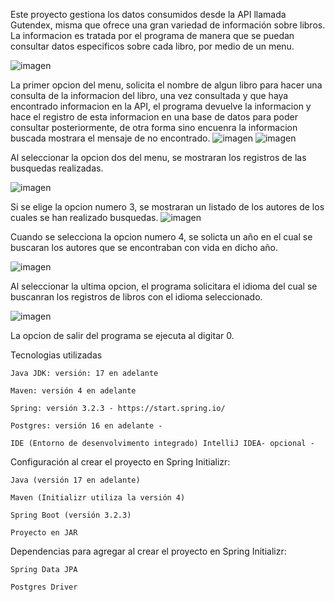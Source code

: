 Este proyecto gestiona los datos consumidos desde la API llamada Gutendex, misma que ofrece una gran variedad de información sobre libros.
La informacion es tratada por el programa de manera que se puedan consultar datos especificos sobre cada libro, por medio de un menu.

![imagen](https://github.com/user-attachments/assets/bd7057c6-ecb1-4f02-b0b7-019c967de700)

La primer opcion del menu, solicita el nombre de algun libro para hacer una consulta de la informacion del libro, una vez consultada y que haya encontrado informacion en la API, el programa devuelve la informacion y hace el registro de esta informacion en una base de datos para poder consultar posteriormente, de otra forma sino encuenra la informacion buscada mostrara el mensaje de no encontrado.
![imagen](https://github.com/user-attachments/assets/0ae26447-946b-40a2-b27d-1fc0e2ae01bb)
![imagen](https://github.com/user-attachments/assets/9084db81-1d64-40de-b6a8-1a472e534676)

Al seleccionar la opcion dos del menu, se mostraran los registros de las busquedas realizadas.

![imagen](https://github.com/user-attachments/assets/c98eb92b-b9cb-4e8b-b62f-48e941d344cb)

Si se elige la opcion numero 3, se mostraran un listado de los autores de los cuales se han realizado busquedas.
![imagen](https://github.com/user-attachments/assets/d1ba3cab-6142-4843-8874-4e76898f1ed7)

Cuando se selecciona la opcion numero 4, se solicta un año en el cual se buscaran los autores que se encontraban con vida en dicho año.

![imagen](https://github.com/user-attachments/assets/6ceef2ea-6c8d-496c-bfd5-87ac4729922d)

Al seleccionar la ultima opcion, el programa solicitara el idioma del cual se buscanran los registros de libros con el idioma seleccionado.

![imagen](https://github.com/user-attachments/assets/85aa652f-3b13-476d-b382-0ad87e2ec9c6)

La opcion de salir del programa se ejecuta al digitar 0.

Tecnologias utilizadas

    Java JDK: versión: 17 en adelante

    Maven: versión 4 en adelante

    Spring: versión 3.2.3 - https://start.spring.io/

    Postgres: versión 16 en adelante -

    IDE (Entorno de desenvolvimento integrado) IntelliJ IDEA- opcional -

Configuración al crear el proyecto en Spring Initializr:

    Java (versión 17 en adelante)

    Maven (Initializr utiliza la versión 4)

    Spring Boot (versión 3.2.3)

    Proyecto en JAR

Dependencias para agregar al crear el proyecto en Spring Initializr:

    Spring Data JPA

    Postgres Driver








